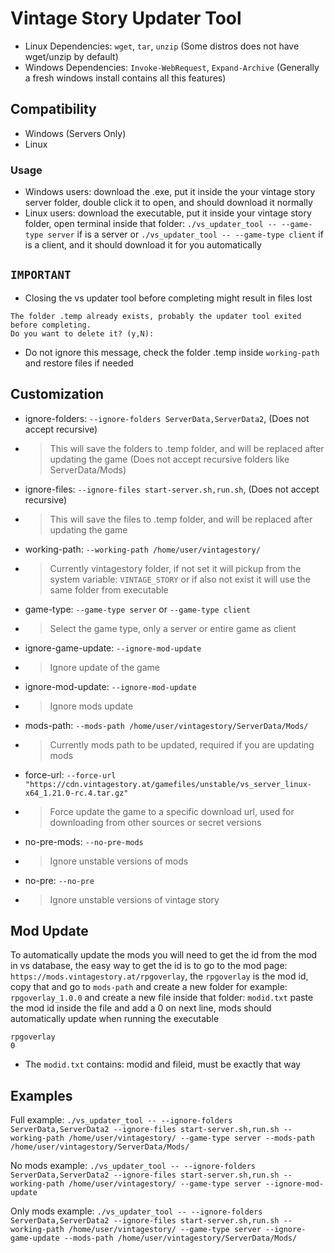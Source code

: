 # Vintage Story Updater Tool
- Linux Dependencies: ``wget``, ``tar``, ``unzip`` (Some distros does not have wget/unzip by default)
- Windows Dependencies: ``Invoke-WebRequest``, ``Expand-Archive`` (Generally a fresh windows install contains all this features)

## Compatibility
- Windows (Servers Only)
- Linux

### Usage
- Windows users: download the .exe, put it inside the your vintage story server folder, double click it to open, and should download it normally
- Linux users: download the executable, put it inside your vintage story folder, open terminal inside that folder: ``./vs_updater_tool -- --game-type server`` if is a server or ``./vs_updater_tool -- --game-type client`` if is a client, and it should download it for you automatically

## ``IMPORTANT``
- Closing the vs updater tool before completing might result in files lost
```
The folder .temp already exists, probably the updater tool exited before completing.
Do you want to delete it? (y,N):
```
- Do not ignore this message, check the folder .temp inside ``working-path`` and restore files if needed

## Customization
- ignore-folders: ``--ignore-folders ServerData,ServerData2``, (Does not accept recursive)
- > This will save the folders to .temp folder, and will be replaced after updating the game (Does not accept recursive folders like ServerData/Mods)
- ignore-files: ``--ignore-files start-server.sh,run.sh``, (Does not accept recursive)
- > This will save the files to .temp folder, and will be replaced after updating the game
- working-path: ``--working-path /home/user/vintagestory/``
- > Currently vintagestory folder, if not set it will pickup from the system variable: ``VINTAGE_STORY`` or if also not exist it will use the same folder from executable
- game-type: ``--game-type server`` or ``--game-type client``
- > Select the game type, only a server or entire game as client
- ignore-game-update: ``--ignore-mod-update``
- > Ignore update of the game
- ignore-mod-update: ``--ignore-mod-update``
- > Ignore mods update
- mods-path: ``--mods-path /home/user/vintagestory/ServerData/Mods/``
- > Currently mods path to be updated, required if you are updating mods
- force-url: ``--force-url "https://cdn.vintagestory.at/gamefiles/unstable/vs_server_linux-x64_1.21.0-rc.4.tar.gz"``
- > Force update the game to a specific download url, used for downloading from other sources or secret versions
- no-pre-mods: ``--no-pre-mods``
- > Ignore unstable versions of mods
- no-pre: ``--no-pre``
- > Ignore unstable versions of vintage story

## Mod Update
To automatically update the mods you will need to get the id from the mod in vs database, the easy way to get the id is to go to the mod page: ``https://mods.vintagestory.at/rpgoverlay``, the ``rpgoverlay`` is the mod id, copy that and go to ``mods-path`` and create a new folder for example: ``rpgoverlay_1.0.0`` and create a new file inside that folder: ``modid.txt`` paste the mod id inside the file and add a 0 on next line, mods should automatically update when running the executable
```
rpgoverlay
0
```
- The ``modid.txt`` contains: modid and fileid, must be exactly that way

## Examples
Full example: ``./vs_updater_tool -- --ignore-folders ServerData,ServerData2 --ignore-files start-server.sh,run.sh --working-path /home/user/vintagestory/ --game-type server --mods-path /home/user/vintagestory/ServerData/Mods/``

No mods example: ``./vs_updater_tool -- --ignore-folders ServerData,ServerData2 --ignore-files start-server.sh,run.sh --working-path /home/user/vintagestory/ --game-type server --ignore-mod-update``

Only mods example: ``./vs_updater_tool -- --ignore-folders ServerData,ServerData2 --ignore-files start-server.sh,run.sh --working-path /home/user/vintagestory/ --game-type server --ignore-game-update --mods-path /home/user/vintagestory/ServerData/Mods/``